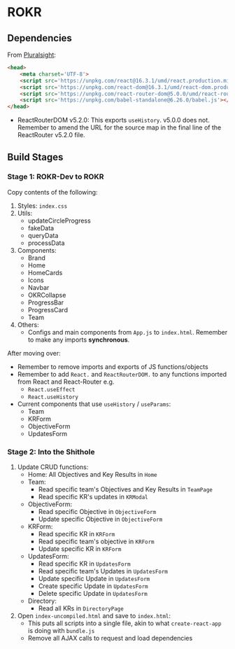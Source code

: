 # ROKR

## Dependencies
From [Pluralsight](https://www.pluralsight.com/guides/using-react-router-with-cdn-links):

```html
<head>
    <meta charset='UTF-8'>
    <script src='https://unpkg.com/react@16.3.1/umd/react.production.min.js'></script>
    <script src='https://unpkg.com/react-dom@16.3.1/umd/react-dom.production.min.js'>    </script>
    <script src='https://unpkg.com/react-router-dom@5.0.0/umd/react-router-dom.min.js'></script>
    <script src='https://unpkg.com/babel-standalone@6.26.0/babel.js'></script>
</head>
```

- ReactRouterDOM v5.2.0: This exports `useHistory`. v5.0.0 does not. Remember to amend the URL for the source map in the final line of the ReactRouter v5.2.0 file.

## Build Stages

### Stage 1: ROKR-Dev to ROKR
Copy contents of the following:

1. Styles: `index.css`
2. Utils:
    - updateCircleProgress
    - fakeData
    - queryData
    - processData
2. Components:
    - Brand
    - Home
    - HomeCards
    - Icons
    - Navbar
    - OKRCollapse
    - ProgressBar
    - ProgressCard
    - Team
3. Others:
    - Configs and main components from `App.js` to `index.html`. Remember to make any imports **synchronous**.

After moving over:
- Remember to remove imports and exports of JS functions/objects
- Remember to add `React.` and `ReactRouterDOM.` to any functions imported from React and React-Router e.g.
    - `React.useEffect`
    - `React.useHistory`
- Current components that use `useHistory` / `useParams`:
    - Team
    - KRForm
    - ObjectiveForm
    - UpdatesForm

### Stage 2: Into the Shithole
1. Update CRUD functions:
    - Home: All Objectives and Key Results in `Home`
    - Team:
        - Read specific team's Objectives and Key Results in `TeamPage`
        - Read specific KR's updates in `KRModal`
    - ObjectiveForm:
        - Read specific Objective in `ObjectiveForm`
        - Update specific Objective in `ObjectiveForm`
    - KRForm:
        - Read specific KR in `KRForm`
        - Read specific team's objective in `KRForm`
        - Update specific KR in `KRForm`
    - UpdatesForm:
        - Read specific KR in `UpdatesForm`
        - Read specific team's Updates in `UpdatesForm`
        - Update specific Update in `UpdatesForm`
        - Create specific Update in `UpdatesForm`
        - Delete specific Update in `UpdatesForm`
    - Directory:
        - Read all KRs in `DirectoryPage`
2. Open `index-uncompiled.html` and save to `index.html`:
    - This puts all scripts into a single file, akin to what `create-react-app` is doing with `bundle.js`
    - Remove all AJAX calls to request and load dependencies